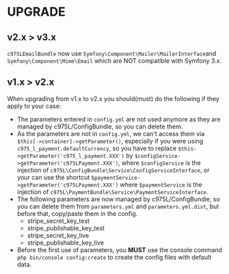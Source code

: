 # UPGRADE

v2.x > v3.x
-----------
`c975LEmailBundle` now use `Symfony\Component\Mailer\MailerInterface`and `Symfony\Component\Mime\Email` which are NOT compatible with Symfony 3.x.

v1.x > v2.x
-----------
When upgrading from v1.x to v2.x you should(must) do the following if they apply to your case:

- The parameters entered in `config.yml` are not used anymore as they are managed by c975L/ConfigBundle, so you can delete them.
- As the parameters are not in `config.yml`, we can't access them via `$this[->container]->getParameter()`, especially if you were using `c975_l_payment.defaultCurrency`, so you have to replace `$this->getParameter('c975_l_payment.XXX')` by `$configService->getParameter('c975LPayment.XXX')`, where `$configService` is the injection of `c975L\ConfigBundle\Service\ConfigServiceInterface`, or your can use the shortcut `$paymentService->getParameter('c975LPayment.XXX')` where `$paymentService` is the injection of `c975L\PaymentBundle\Service\PaymentServiceInterface`.
- The following parameters are now managed by c975L/ConfigBundle, so you can delete them from `parameters.yml` and `parameters.yml.dist`, but before that, copy/paste them in the config.
    - stripe_secret_key_test
    - stripe_publishable_key_test
    - stripe_secret_key_live
    - stripe_publishable_key_live
- Before the first use of parameters, you **MUST** use the console command `php bin/console config:create` to create the config files with default data.
